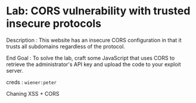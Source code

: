 # Lab: CORS vulnerability with trusted insecure protocols

Description :  This website has an insecure CORS configuration in that it trusts all subdomains regardless of the protocol.

End Goal : To solve the lab, craft some JavaScript that uses CORS to retrieve the administrator's API key and upload the code to your exploit server.

creds : `wiener:peter`

Chaning XSS +  CORS
